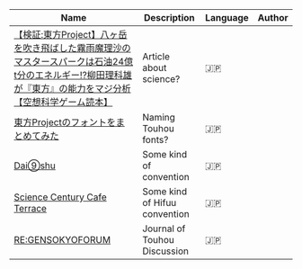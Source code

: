 Name | Description | Language | Author 
---- | ----------- | -------- | ------
[【検証:東方Project】八ヶ岳を吹き飛ばした霧雨魔理沙のマスタースパークは石油24億t分のエネルギー!?柳田理科雄が『東方』の能力をマジ分析【空想科学ゲーム読本】](https://news.denfaminicogamer.jp/kusokagaku-game/171222) | Article about science? | 🇯🇵 |
[東方Projectのフォントをまとめてみた](https://trackiss.hateblo.jp/?page=1483648229) | Naming Touhou fonts? | 🇯🇵
[Dai⑨shu](http://dai9.tohosai.com/) | Some kind of convention | 🇯🇵
[Science Century Cafe Terrace](https://cafe-terrace.info/) | Some kind of Hifuu convention | 🇯🇵
[RE:GENSOKYOFORUM](https://gensokyoforum.info/) | Journal of Touhou Discussion | 🇯🇵